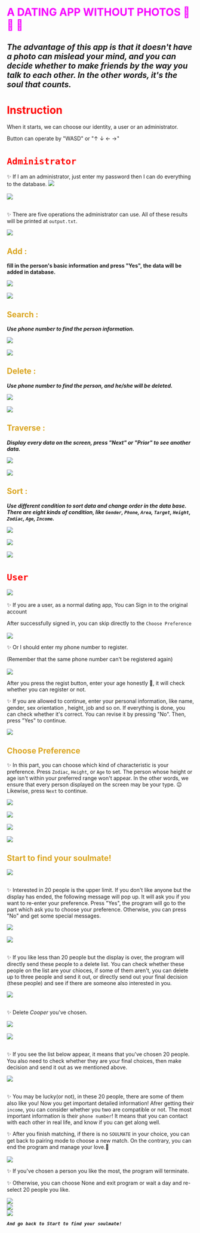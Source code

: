 <div style="color: rgb(247, 0, 255);">

# A DATING APP WITHOUT PHOTOS &#x1F48F; &#x1F46C; &#x1F46D;

</div>

## *The advantage of this app is that it doesn't have a photo can mislead your mind, and you can decide whether to make friends by the way you talk to each other. In the other words, it's the soul that counts.*

<div style="color: red;">

# Instruction

</div>

  When it starts, we can choose our identity, a user or an administrator.

  Button can operate by  "WASD"  or  "↑ ↓ ← →"

<div style="color: red;">

# `Administrator`

</div>
  ✨ If I am an administrator, just enter my password then I can do everything to the database.

  <img src="picture/pc12.jpg">
  <br/>
  <br/>
  <img src="picture/pc13.jpg">
  <br/>
  <br/>
   
  ✨ There are five operations the administrator can use. All of these results will be printed at `output.txt`.

  <img src="picture/pc14.jpg">

<div style="color: goldenrod;">

  ## Add :

  </div>

  **fill in the person's basic information and press "Yes", the data will be added in database.**

<img src="picture/ad1.jpg">
<br/>
<br/>
<img src="picture/2.jpg">

<div style="color: goldenrod;">

  ## Search : 

  </div>

  ***Use phone number to find the person information.***

<img src="picture/3.jpg">
<br/>
<br/>
<img src="picture/ad10.jpg">
  
  <div style="color: goldenrod;">

  ## Delete :

  </div>

  ***Use phone number to find the person, and he/she will be deleted.***
  
  <img src="picture/4.jpg">
  <br/>
  <br/>
  <img src="picture/5.jpg">

<div style="color: goldenrod;">

  ## Traverse : 

  </div>

  ***Display every data on the screen, press "Next" or "Prior" to see another data.***

  <img src="picture/ad11.jpg">
  <br/>
  <br/>
  <img src="picture/6.jpg">

<div style="color: goldenrod;">

  ## Sort : 

  </div>

  ***Use different condition to sort data and change order in the data base. There are eight kinds of condition, like `Gender`, `Phone`, `Area`, `Target`, `Height`, ` Zodiac`, `Age`, `Income`.***
                                
  <img src="picture/7.jpg">
  <br/>
  <br/>
  <img src="picture/8.jpg">
  <br/>
  <br/>
  <img src="picture/ad9.jpg">
  
  <div style="color: red;">

# `User`

  </div>

  <img src="picture/pc15.jpg">
  <br/>
  <br/>
  ✨ If you are a user, as a normal dating app, You can Sign in to the original account

  After successfully signed in, you can skip directly to the `Choose Preference`
  <br/>
  <br/>
  <img src="picture/pc16.jpg">
  <br/>

  ✨ Or I should enter my phone number to register. 

  (Remember that the same phone number can't be registered again)
  <br/>
  <br/>
  <img src="picture/pc17.jpg">
  <br/>

  After you press the regist button, enter your age honestly 🔞, it will check whether you can register or not.

  ✨ If you are allowed to continue, enter your personal information, like name, gender, sex orientation , height, job and so on. If everything is done, you can check whether it's correct. You can revise it by pressing "No". Then, press "Yes" to continue.

  <img src="picture/pc1.jpg">

<div style="color: goldenrod;">

  ## Choose  Preference

  </div>

  ✨ In this part, you can choose which kind of characteristic is your preference. Press `Zodiac`, `Height`, or `Age` to set. The person whose height or age isn't within your preferred range won't appear. In the other words, we ensure that every person displayed on the screen may be your type. 😉Likewise, press `Next` to continue.

  <img src="picture/pc2.jpg">
  <br/>
  <br/>
  <img src="picture/pc3.jpg">
  <br/>
  <br/>
  <img src="picture/pc4.jpg">
  <br/>
  <br/>
  <img src="picture/pc5.jpg">

<div style="color: goldenrod;">

  ## Start to find your soulmate!

</div>

  <img src="picture/pc7.jpg">
  <br/>
  <br/>

  ✨ Interested in 20 people is the upper limit. If you don't like anyone but the display has ended, the following message will pop up. It will ask you if you want to re-enter your preference. Press "Yes", the program will go to the part which ask you to choose your preference. Otherwise, you can press "No" and get some special messages.

  <img src="picture/n1.jpg"> 
  <br/>
  <br/>
  <img src="picture/n2.jpg"> 
  <br/>
  <br/>
  
  ✨ If you like less than 20 people but the display is over, the program will directly send these people to a delete list. You can check whether these people on the list are your chioces, if some of them aren't, you can delete up to three people and send it out, or directly send out your final decision (these people) and see if there are someone also interested in you.

  <img src="picture/n3.jpg">
  <br/>
  <br/>

  ✨ Delete *Cooper* you've chosen.

  <img src="picture/n4.jpg">
  <br/>
  <br/>
  <img src="picture/n5.jpg">
  <br/>
  <br/>

  ✨ If you see the list below appear, it means that you've chosen 20 people. You also need to check whether they are your final choices, then make decision and send it out as we mentioned above.

  <img src="picture/n6.jpg">
  <br/>
  <br/>

  ✨ You may be lucky(or not), in these 20 people, there are some of them also like you! Now you get important detailed information! Afrer getting their `income`, you can consider whether you two are compatible or not. The most important information is their `phone number`! It means that you can contact with each other in real life, and know if you can get along well.

  ✨ After you finish matching, if there is no `SOULMATE` in your choice, you can get back to pairing mode to choose a new match. On the contrary, you can end the program and manage your love.💛
  <br/>
  <br/>
  <img src="picture/pc11.jpg">

  ✨ If you've chosen a person you like the most, the program will terminate.

  ✨ Otherwise, you can choose None and exit program or wait a day and re-select 20 people you like.

  <img src="picture/18.jpg">
  <br/>

  <img src="picture/19.jpg">
  <br/>

  <img src="picture/20.jpg">
  <br/>


  ***`And go back to Start to find your soulmate!`***
